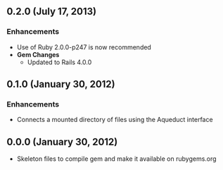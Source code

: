 ## 0.2.0 (July 17, 2013)

### Enhancements
- Use of Ruby 2.0.0-p247 is now recommended
- **Gem Changes**
  - Updated to Rails 4.0.0

## 0.1.0 (January 30, 2012)

### Enhancements
- Connects a mounted directory of files using the Aqueduct interface

## 0.0.0 (January 30, 2012)
- Skeleton files to compile gem and make it available on rubygems.org
